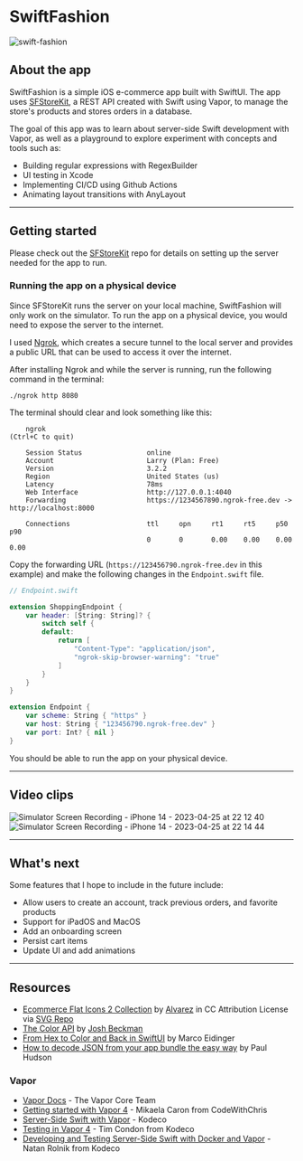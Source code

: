 # SwiftFashion

![swift-fashion](https://user-images.githubusercontent.com/64430817/234474653-514b6107-e840-4387-a5cb-7e5bffa0a6f9.png)

## About the app

SwiftFashion is a simple iOS e-commerce app built with SwiftUI. The app uses [SFStoreKit](https://github.com/larryn35/SFStoreKit), a REST API created with Swift using Vapor, to manage the store's products and stores orders in a database. 

The goal of this app was to learn about server-side Swift development with Vapor, as well as a playground to explore experiment with concepts and tools such as:
- Building regular expressions with RegexBuilder
- UI testing in Xcode
- Implementing CI/CD using Github Actions
- Animating layout transitions with AnyLayout

---

## Getting started
Please check out the [SFStoreKit](https://github.com/larryn35/SFStoreKit) repo for details on setting up the server needed for the app to run.

### Running the app on a physical device
Since SFStoreKit runs the server on your local machine, SwiftFashion will only work on the simulator. To run the app on a physical device, you would need to expose the server to the internet. 

I used [Ngrok](https://ngrok.com/docs/getting-started/), which creates a secure tunnel to the local server and provides a public URL that can be used to access it over the internet.

After installing Ngrok and while the server is running, run the following command in the terminal:
```
./ngrok http 8080
```

The terminal should clear and look something like this:
```
    ngrok                                                                       (Ctrl+C to quit)
    
    Session Status                online
    Account                       Larry (Plan: Free)
    Version                       3.2.2
    Region                        United States (us)
    Latency                       78ms
    Web Interface                 http://127.0.0.1:4040
    Forwarding                    https://1234567890.ngrok-free.dev -> http://localhost:8000
    
    Connections                   ttl     opn     rt1     rt5     p50     p90
                                  0       0       0.00    0.00    0.00    0.00
```

Copy the forwarding URL (```https://123456790.ngrok-free.dev``` in this example) and make the following changes in the ```Endpoint.swift``` file.

```swift
// Endpoint.swift

extension ShoppingEndpoint {
    var header: [String: String]? {
        switch self {
        default:
            return [
                "Content-Type": "application/json",
                "ngrok-skip-browser-warning": "true"
            ]
        }
    }
}

extension Endpoint {
    var scheme: String { "https" }
    var host: String { "123456790.ngrok-free.dev" }
    var port: Int? { nil }
}
```

You should be able to run the app on your physical device.

---

## Video clips


![Simulator Screen Recording - iPhone 14 - 2023-04-25 at 22 12 40](https://user-images.githubusercontent.com/64430817/234475710-b2ee180a-2dd4-42d4-9e83-8822c3f1c60f.gif)
![Simulator Screen Recording - iPhone 14 - 2023-04-25 at 22 14 44](https://user-images.githubusercontent.com/64430817/234475980-0c8aef5c-f676-4520-a61f-661b06fa604a.gif)

---

## What's next
Some features that I hope to include in the future include:
- Allow users to create an account, track previous orders, and favorite products
- Support for iPadOS and MacOS
- Add an onboarding screen
- Persist cart items
- Update UI and add animations

---

## Resources

- [Ecommerce Flat Icons 2 Collection](https://www.svgrepo.com/collection/ecommerce-flat-icons-2/) by <a href="https://www.graphicsfuel.com/2017/09/fashion-icons-set/?ref=svgrepo.com" target="_blank">Alvarez</a> in CC Attribution License via <a href="https://www.svgrepo.com/" target="_blank">SVG Repo</a>
- [The Color API](https://www.thecolorapi.com/) by [Josh Beckman](https://www.joshbeckman.org/)
- [From Hex to Color and Back in SwiftUI](https://blog.eidinger.info/from-hex-to-color-and-back-in-swiftui) by Marco Eidinger
- [How to decode JSON from your app bundle the easy way](https://www.hackingwithswift.com/example-code/system/how-to-decode-json-from-your-app-bundle-the-easy-way) by Paul Hudson

### Vapor
- [Vapor Docs](https://docs.vapor.codes/) - The Vapor Core Team
- [Getting started with Vapor 4](https://www.youtube.com/watch?v=CD283bLteP0&list=PLMRqhzcHGw1Z7xNnqS_yUNm1k9dvq-HbM) - Mikaela Caron from CodeWithChris
- [Server-Side Swift with Vapor](https://www.kodeco.com/books/server-side-swift-with-vapor) - Kodeco
- [Testing in Vapor 4](https://www.kodeco.com/16909142-testing-in-vapor-4) - Tim Condon from Kodeco
- [Developing and Testing Server-Side Swift with Docker and Vapor](https://www.kodeco.com/26322368-developing-and-testing-server-side-swift-with-docker-and-vapor) - Natan Rolnik from Kodeco

